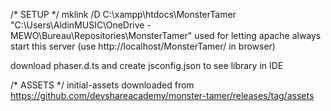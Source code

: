 /* SETUP */
mklink /D C:\xampp\htdocs\MonsterTamer "C:\Users\AldinMUSIC\OneDrive - MEWO\Bureau\Repositories\MonsterTamer"
used for letting apache always start this server (use http://localhost/MonsterTamer/ in browser)

download phaser.d.ts and create jsconfig.json to see library in IDE

/* ASSETS */
initial-assets downloaded from https://github.com/devshareacademy/monster-tamer/releases/tag/assets
